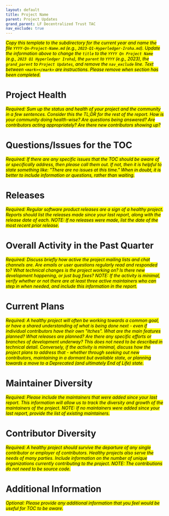 ```yaml
---
layout: default
title: Project Name
parent: Project Updates
grand_parent: LF Decentralized Trust TAC
nav_exclude: true
---
```


<mark>_Copy this template to the subdirectory for the current year and name the file `YYYY-Qn-Project-Name.md` (e.g., `2023-Q1-Hyperledger-Iroha.md`). Update the information above to change the `title` to the `YYYY Qn Project Name` (e.g., `2023 Q1 Hyperledger Iroha`), the `parent` to `YYYY` (e.g., 2023), the `grand_parent` to `Project Updates`, and remove the `nav_exclude` line. Text between `<mark></mark>` are instructions. Please remove when section has been completed._
</mark>

# Project Health

<mark>_Required: Sum up the status and health of your project and the community in a few sentences. Consider this the TL;DR for the rest of the report. How is your community doing health-wise? Are questions being answered? Are contributors acting appropriately? Are there new contributors showing up?_
</mark>

# Questions/Issues for the TOC

<mark>_Required: If there are any specific issues that the TOC should be aware of or specifically address, then please call them out. If not, then it is helpful to state something like: "There are no issues at this time." When in doubt, it is better to include information or questions, rather than waiting._
</mark>

# Releases

<mark>_Required: Regular software product releases are a sign of a healthy project. Reports should list the releases made since your last report, along with the release date of each. NOTE: If no releases were made, list the date of the most recent prior release._
</mark>

# Overall Activity in the Past Quarter

<mark>_Required: Discuss briefly how active the project mailing lists and chat channels are. Are emails or user questions regularly read and responded to? What technical changes is the project working on? Is there new development happening, or just bug fixes? NOTE: If the activity is minimal, verify whether or not there are at least three active maintainers who can step in when needed, and include this information in the report._
</mark>

# Current Plans

<mark>_Required: A healthy project will often be working towards a common goal, or have a shared understanding of what is being done next - even if individual contributors have their own "itches". What are the main features planned? What releases are planned? Are there any specific efforts or branches of development underway? This does not need to be described in technical detail. Conversely, if the activity is minimal, discuss how the project plans to address that - whether through seeking out new contributors, maintaining in a dormant but available state, or planning towards a move to a Deprecated (and ultimately End of Life) state._
</mark>

# Maintainer Diversity

<mark>_Required: Please include the maintainers that were added since your last report. This information will allow us to track the diversity and growth of the maintainers of the project. NOTE: If no maintainers were added since your last report, provide the list of existing maintainers._
</mark>

# Contributor Diversity

<mark>_Required: A healthy project should survive the departure of any single contributor or employer of contributors. Healthy projects also serve the needs of many parties. Include information on the number of unique organizations currently contributing to the project. NOTE: The contributions do not need to be source code._
</mark>

# Additional Information

<mark>_Optional: Please provide any additional information that you feel would be useful for TOC to be aware._
</mark>

